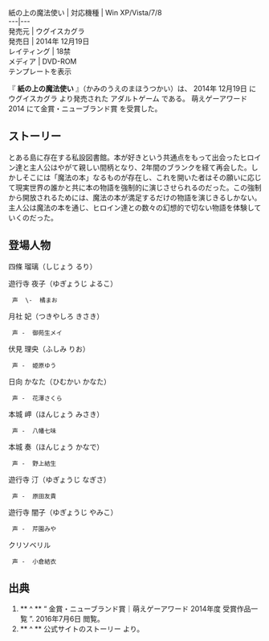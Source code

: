 紙の上の魔法使い  |  対応機種  |  Win XP/Vista/7/8   
---|---  
発売元  |  ウグイスカグラ   
発売日  |  2014年  12月19日   
レイティング  |  18禁   
メディア  |  DVD-ROM   
テンプレートを表示  
  
『 **紙の上の魔法使い** 』（かみのうえのまほうつかい）は、  2014年  12月19日  に  ウグイスカグラ  より発売された  アダルトゲーム
である。  萌えゲーアワード2014  にて金賞・ニューブランド賞    を受賞した。

##  ストーリー  

とある島に存在する私設図書館。本が好きという共通点をもって出会ったヒロイン達と主人公はやがて親しい間柄となり、2年間のブランクを経て再会した。しかしそこには「魔法の本」なるものが存在し、これを開いた者はその願いに応じて現実世界の誰かと共に本の物語を強制的に演じさせられるのだった。この強制から開放されるためには、魔法の本が満足するだけの物語を演じきるしかない。主人公は魔法の本を通じ、ヒロイン達との数々の幻想的で切ない物語を体験していくのだった。


##  登場人物  

四條 瑠璃（しじょう るり）

    
遊行寺 夜子（ゆぎょうじ よるこ）

     声  \-  橘まお 
    
月社 妃（つきやしろ きさき）

     声 -  御苑生メイ 
    
伏見 理央（ふしみ りお）

     声 -  姫原ゆう 
    
日向 かなた（ひむかい かなた）

     声 -  花澤さくら 
    
本城 岬（ほんじょう みさき）

     声 -  八幡七味 
    
本城 奏（ほんじょう かなで）

     声 -  野上結生 
    
遊行寺 汀（ゆぎょうじ なぎさ）

     声 -  原田友貴 
    
遊行寺 闇子（ゆぎょうじ やみこ）

     声 -  芹園みや 
    
クリソベリル

     声 -  小倉結衣 
    

##  出典  

  1. ** ^  ** “  金賞・ニューブランド賞｜萌えゲーアワード 2014年度 受賞作品一覧  ”.  2016年7月6日  閲覧。 
  2. ** ^  ** 公式サイトのストーリー  より。 

